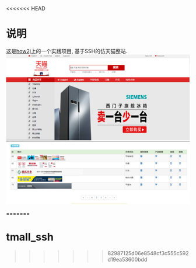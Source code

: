 <<<<<<< HEAD
# 说明
这是[how2j](http://how2j.cn/k/tmall-ssh/tmall-ssh-1159/1159.html?p=9724)上的一个实践项目, 基于SSH的仿天猫整站.
![image_fore](https://github.com/Alone95/tmall_ssh/blob/master/WebContent/img/tmall_index.png)
![image_back](https://github.com/Alone95/tmall_ssh/blob/master/WebContent/img/tmall_back.png)

=======
# tmall_ssh
>>>>>>> 82987125d06e8548cf3c555c592d19ea53600bdd
